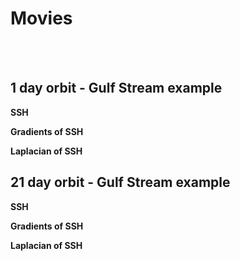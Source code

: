 # Movies

<br>
 

<br>
  

## 1 day orbit - Gulf Stream example

**SSH**
 

**Gradients of SSH** 

**Laplacian of SSH** 
 

## 21 day orbit - Gulf Stream example
 
**SSH**
 

**Gradients of SSH** 
 

**Laplacian of SSH** 
 
<br> 
 
<br>
 
 